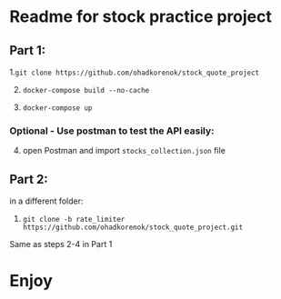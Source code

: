 # Readme for stock practice project
## Part 1:
1.```git clone https://github.com/ohadkorenok/stock_quote_project```

2. ```docker-compose build --no-cache```

3. ``docker-compose up``

### Optional - Use postman to test the API easily:
4. open Postman and import `stocks_collection.json` file


## Part 2:
in a different folder: 
1. ```git clone -b rate_limiter https://github.com/ohadkorenok/stock_quote_project.git```

Same as steps 2-4 in Part 1


# Enjoy

